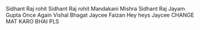 Sidhant Raj rohit 
Sidhant Raj 
rohit 
Mandakani Mishra
Sidhant Raj
Jayam Gupta
Once Again
Vishal Bhagat
Jaycee
Faizan
Hey heys
Jaycee
CHANGE MAT KARO BHAI PLS